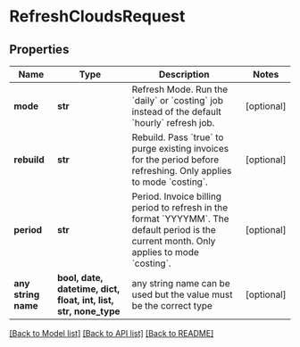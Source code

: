 # RefreshCloudsRequest


## Properties
Name | Type | Description | Notes
------------ | ------------- | ------------- | -------------
**mode** | **str** | Refresh Mode. Run the &#x60;daily&#x60; or &#x60;costing&#x60; job instead of the default &#x60;hourly&#x60; refresh job. | [optional] 
**rebuild** | **str** | Rebuild. Pass &#x60;true&#x60; to purge existing invoices for the period before refreshing. Only applies to mode &#x60;costing&#x60;. | [optional] 
**period** | **str** | Period. Invoice billing period to refresh in the format &#x60;YYYYMM&#x60;. The default period is the current month. Only applies to mode &#x60;costing&#x60;. | [optional] 
**any string name** | **bool, date, datetime, dict, float, int, list, str, none_type** | any string name can be used but the value must be the correct type | [optional]

[[Back to Model list]](../README.md#documentation-for-models) [[Back to API list]](../README.md#documentation-for-api-endpoints) [[Back to README]](../README.md)


